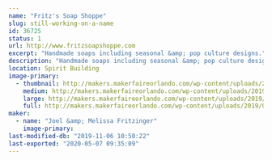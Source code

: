 ```yaml
---
name: "Fritz's Soap Shoppe"
slug: still-working-on-a-name
id: 36725
status: 1
url: http://www.fritzsoapshoppe.com
excerpt: "Handmade soaps including seasonal &amp; pop culture designs."
description: "Handmade soaps including seasonal &amp; pop culture designs."
location: Spirit Building
image-primary:
  - thumbnail: http://makers.makerfaireorlando.com/wp-content/uploads/2019/08/68784534_100198098023462_1881906784793264128_o-150x150.jpg
    medium: http://makers.makerfaireorlando.com/wp-content/uploads/2019/08/68784534_100198098023462_1881906784793264128_o-300x225.jpg
    large: http://makers.makerfaireorlando.com/wp-content/uploads/2019/08/68784534_100198098023462_1881906784793264128_o-1024x768.jpg
    full: http://makers.makerfaireorlando.com/wp-content/uploads/2019/08/68784534_100198098023462_1881906784793264128_o.jpg
maker:
  - name: "Joel &amp; Melissa Fritzinger"
    image-primary: 
last-modified-db: "2019-11-06 10:50:22"
last-exported: "2020-05-07 09:35:09"
---
```

